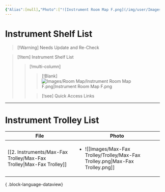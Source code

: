 ```yaml
---
{"Alias":[null],"Photo":["![Instrument Room Map F.png](/img/user/Images/Room%20Map/Instrument%20Room%20Map%20F.png)"],"Type":["Supply Shelf List"],"Specialty":[null],"Category":[null],"Restock":[null],"Reference":[null],"Location":[null],"Compatibility":[null],"Status":[null],"cssclasses":[null],"dg-publish":true,"permalink":"/0-introductory/instruments/","dgPassFrontmatter":true}
---
```



# Instrument Shelf List

>[!Warning] Needs Update and Re-Check

>[!Item] Instrument Shelf List
>>[!multi-column]
>>>[!Blank]
>>>![Images/Room Map/Instrument Room Map F.png|Instrument Room Map F.png](/img/user/Images/Room%20Map/Instrument%20Room%20Map%20F.png)
>>
>>>[!see] Quick Access Links


---

# Instrument Trolley List


| File                                                                   | Photo                                                                                           |
| ---------------------------------------------------------------------- | ----------------------------------------------------------------------------------------------- |
| [[2. Instruments/Max-Fax Trolley/Max-Fax Trolley\|Max-Fax Trolley]] | <ul><li>![[Images/Max-Fax Trolley/Trolley/Max-Fax Trolley.png\\|Max-Fax Trolley.png]]</li></ul> |

{ .block-language-dataview}
